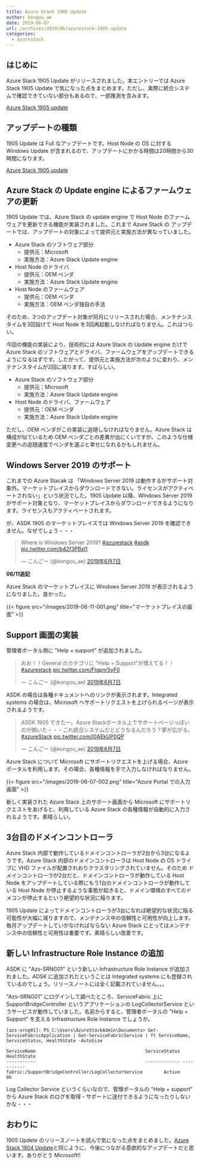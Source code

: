 ```yaml
---
title: Azure Stack 1905 Update
author: kongou_ae
date: 2019-06-07
url: /archives/2019/06/azurestack-1905-update
categories:
  - azurestack
---
```


## はじめに

Azure Stack 1905 Update がリリースされました。本エントリーでは Azure Stack 1905 Update で気になった点をまとめます。ただし、実際に統合システムで確認できていない部分もあるので、一部推測を含みます。

[Azure Stack 1905 update](https://docs.microsoft.com/en-us/azure-stack/operator/azure-stack-release-notes-1905)

## アップデートの種類

1905 Update は Full なアップデートです。Host Node の OS に対する Windows Update が含まれるので、アップデートにかかる時間は20時間から30時間になります。

[Azure Stack 1905 update](https://docs.microsoft.com/en-us/azure-stack/operator/azure-stack-release-notes-security-updates-1905#1905-update)

## Azure Stack の Update engine によるファームウェアの更新

1905 Update では、Azure Stack の update engine で Host Node のファームウェアを更新できる機能が実装されました。これまで Azure Stack の アップデートでは、アップデートの対象によって提供元と実施方法が異なっていました。

- Azure Stack のソフトウェア部分
  - 提供元：Microsoft
  - 実施方法：Azure Stack Update engine
- Host Node のドライバ
  - 提供元：OEM ベンダ
  - 実施方法：Azure Stack Update engine
- Host Node のファームウェア
  - 提供元：OEM ベンダ
  - 実施方法：OEM ベンダ独自の手法

そのため、3つのアップデート対象が同月にリリースされた場合、メンテナンスタイムを3回設けて Host Node を3回再起動しなければなりません。これはつらい。

今回の機能の実装により、技術的には Azure Stack の Update engine だけで Azure Stack のソフトウェアとドライバ、ファームウェアをアップデートできるようになるはずです。したがって、提供元と実施方法が次のように変わり、メンテナンスタイムが2回に減ります。すばらしい。

- Azure Stack のソフトウェア部分
  - 提供元：Microsoft
  - 実施方法：Azure Stack Update engine
- Host Node のドライバ、ファームウェア
  - 提供元：OEM ベンダ
  - 実施方法：Azure Stack Update engine

ただし、OEM ベンダがこの実装に追随しなければなりません。Azure Stack は構成が似ているため OEM ベンダごとの差異が出にくいですが、このような仕様変更への追随速度でベンダを選ぶと幸せになれるかもしれません。

## Windows Server 2019 のサポート

これまでの Azure Stacak は 「Windows Server 2019 は動作するがサポート対象外。マーケットプレイスからダウンロードできない。ライセンスがアクティベートされない」という状況でした。1905 Update 以降、WIndows Server 2019 がサポート対象となり、マーケットプレイスからダウンロードできるようになります。ライセンスもアクティベートされます。

が、ASDK 1905 のマーケットプレイスでは Windows Server 2019 を確認できません。なぜでしょう・・・

<blockquote class="twitter-tweet" data-lang="ja"><p lang="en" dir="ltr">Where is Windows Server 2019?  <a href="https://twitter.com/hashtag/azurestack?src=hash&amp;ref_src=twsrc%5Etfw">#azurestack</a> <a href="https://twitter.com/hashtag/asdk?src=hash&amp;ref_src=twsrc%5Etfw">#asdk</a> <a href="https://t.co/b42f3PBxl1">pic.twitter.com/b42f3PBxl1</a></p>&mdash; こんごー (@kongou_ae) <a href="https://twitter.com/kongou_ae/status/1136913416457601024?ref_src=twsrc%5Etfw">2019年6月7日</a></blockquote>
<script async src="https://platform.twitter.com/widgets.js" charset="utf-8"></script>

**06/11追記**

Azure Stack のマーケットプレイスに Windows Server 2019 が表示されるようになりました。良かった。

{{< figure src="/images/2019-06-11-001.png" title="マーケットプレイスの画面" >}}

## Support 画面の実装

管理者ポータル側に "Help + support" が追加されました。

<blockquote class="twitter-tweet" data-lang="ja"><p lang="ja" dir="ltr">おお！！General のカテゴリに &quot;Help + Support&quot;が増えてる！！ <a href="https://twitter.com/hashtag/azurestack?src=hash&amp;ref_src=twsrc%5Etfw">#azurestack</a> <a href="https://t.co/FIgpnr5yF0">pic.twitter.com/FIgpnr5yF0</a></p>&mdash; こんごー (@kongou_ae) <a href="https://twitter.com/kongou_ae/status/1136904547954089984?ref_src=twsrc%5Etfw">2019年6月7日</a></blockquote>
<script async src="https://platform.twitter.com/widgets.js" charset="utf-8"></script>

ASDK の場合は各種ドキュメントへのリンクが表示されます。Integrated systems の場合は、Microsoft へサポートリクエストを上げられるページが表示されるようです。

<blockquote class="twitter-tweet" data-lang="ja"><p lang="ja" dir="ltr">ASDK 1905 できたー。Azure Stackポータル上でサポートページっぽいのが開いた・・・これ統合システムだとどうなるんだろう？夢が広がる。<a href="https://twitter.com/hashtag/azureStack?src=hash&amp;ref_src=twsrc%5Etfw">#azureStack</a> <a href="https://t.co/l0AEkUP0QP">pic.twitter.com/l0AEkUP0QP</a></p>&mdash; こんごー (@kongou_ae) <a href="https://twitter.com/kongou_ae/status/1136903924550590464?ref_src=twsrc%5Etfw">2019年6月7日</a></blockquote>
<script async src="https://platform.twitter.com/widgets.js" charset="utf-8"></script>

Azure Stack について Microsoft にサポートリクエストを上げる場合、Azure ポータルを利用します。その場合、各種情報を手で入力しなければなりません。

{{< figure src="/images/2019-06-07-002.png" title="Azure Portal での入力画面" >}}

新しく実装された Azure Stack 上のサポート画面から Microsoft にサポートリクエストをあげると、利用している Azure Stack の各種情報が自動的に入力されるようです。素晴らしい。

## 3台目のドメインコントローラ

Azure Stack 内部で動作しているドメインコントローラが2台から3台になるようです。Azure Stack 内部のドメインコントローラは Host Node の OS ドライブに VHD ファイルが配置されおりクラスタリングされていません。そのため ドメインコントローラが2台だと、ドメインコントローラが動作している Host Node をアップデートしている際にもう1台のドメインコントローラが動作している Host Node が停止するような事態が起きると、ドメイン環境のすべてのドメコンが停止するという絶望的な状況に陥ります。

1905 Update によってドメインコントローラが3台になれば絶望的な状況に陥る可能性が大幅に減りますので、メンテナンス中の信頼性と可用性が向上します。毎月アップデートしていかなければならない Azure Stack にとってはメンテナンス中の信頼性と可用性は重要です。素晴らしい改善です。

## 新しい Infrastructure Role Instance の追加

ASDK に "Azs-SRNG01" という新しい Infrastructure Role Instance が追加されました。ADSK に追加されたということは Integrated systems にも登録されているのでしょう。リリースノートには全く記載されていません。。。

"Azs-SRNG01" にログインして調べたところ、ServiceFabric 上に SupportBridgeController というアプリケーションの LogCollectorService というサービスが動作していました。名前からすると、管理者ポータルの "Help + Support" を支える Infrastructure Role Instance でしょうか。

```
[azs-srng01]: PS C:\Users\AzureStackAdmin\Documents> Get-ServiceFabricApplication | Get-ServiceFabricService | ft ServiceName, ServiceStatus, HealthState -AutoSize 

ServiceName                                         ServiceStatus HealthState
-----------                                         ------------- -----------
fabric:/SupportBridgeController/LogCollectorService        Active          Ok
```

Log Collector Service というくらいなので、管理ポータルの "Help + support" から Azure Stack のログを取得・サポートに送付できるようになったりしないかな・・・

## おわりに

1905 Updete のリリースノートを読んで気になった点をまとめました。[Azure Stack 1904 Update](https://aimless.jp/blog/archives/2019/05/azure-stack-1904-update/)と同じように、今後につながる意欲的なアップデートだと思います。ありがとう Microsoft!!

